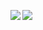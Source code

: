 <a href="https://github.com/hyrious/hyrious"><img align="left" src="https://github-readme-stats.vercel.app/api?username=hyrious&show_icons=true"></a>
<a href="https://github.com/hyrious/hyrious"><img align="left" src="https://github-readme-stats.vercel.app/api/top-langs/?username=hyrious&layout=compact"></a>
